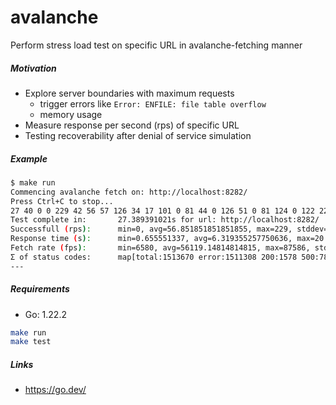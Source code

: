 # avalanche

Perform stress load test on specific URL in avalanche-fetching manner

##### Motivation

- Explore server boundaries with maximum requests
  - trigger errors like `Error: ENFILE: file table overflow`
  - memory usage
- Measure response per second (rps) of specific URL
- Testing recoverability after denial of service simulation

##### Example

```bash
$ make run
Commencing avalanche fetch on: http://localhost:8282/
Press Ctrl+C to stop...
27 40 0 0 229 42 56 57 126 34 17 101 0 81 44 0 126 51 0 81 124 0 122 22 84 33 29 ^C
Test complete in:       27.389391021s for url: http://localhost:8282/
Successfull (rps):      min=0, avg=56.851851851851855, max=229, stddev=53.82461484522962
Response time (s):      min=0.655551337, avg=6.319355257750636, max=20.723939862, stddev=3.0739266088686144
Fetch rate (fps):       min=6580, avg=56119.14814814815, max=87586, stddev=17952.485274568746
Σ of status codes:      map[total:1513670 error:1511308 200:1578 500:784]
---
```

##### Requirements

- Go: 1.22.2

```bash
make run
make test
```

##### Links

- <https://go.dev/>
